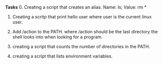 **Tasks**
0. Creating a script that creates an alias.
    Name: ls; Value: rm *

1. Creating a scritp that print hello user where user is the current linux user.

2. Add /action to the PATH. where /action should be the last directory the shell looks into when looking for a program.

3. creating a script that counts the number of directories in the PATH.

4. creating a script that lists environment variables. 
